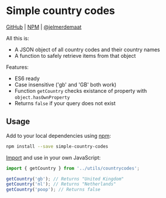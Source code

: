 # Simple country codes
[GitHub](https://github.com/jelmerdemaat/simple-country-codes) | [NPM](https://www.npmjs.com/package/simple-country-codes) | [@jelmerdemaat](https://twitter.com/jelmerdemaat)

All this is:
- A JSON object of all country codes and their country names
- A function to safely retrieve items from that object

Features:
* ES6 ready
* Case insensitive ('gb' and 'GB' both work)
* Function `getCountry` checks existance of property with `object.hasOwnProperty`
* Returns `false` if your query does not exist

## Usage

Add to your local dependencies using [npm](https://docs.npmjs.com/getting-started/installing-npm-packages-locally):

```bash
npm install --save simple-country-codes
```

[Import](https://developer.mozilla.org/en-US/docs/Web/JavaScript/Reference/Statements/import) and use in your own JavaScript:

```js
import { getCountry } from '../utils/countrycodes';

getCountry('gb'); // Returns "United Kingdom"
getCountry('nl'); // Returns "Netherlands"
getCountry('poop'); // Returns false
```
